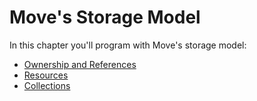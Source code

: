 # Move's Storage Model

In this chapter you'll program with Move's storage model:

- [Ownership and References](ch06-01-ownership-and-references.md)
- [Resources](ch06-02-resources.md)
- [Collections](ch06-03-collections.md)
